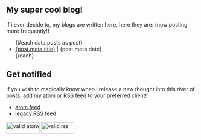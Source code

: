 <script>
	export let data;
	import validrss from "/assets/buttons/validrss.png";
	import validatom from "/assets/buttons/validatom.png";
</script>

<style>
img {
    width: 88px;
    height: 31px;
}
</style>

## My super cool blog!

if i ever decide to, my blogs are written here, here they are: (now posting more frequently!)

<ul>
{#each data.posts as post}
<li><a href="{post.path}">{post.meta.title}</a> | {post.meta.date}</li>
{/each}
</ul>

## Get notified

if you wish to magically know when i release a new thought into this river of posts, add my atom or RSS feed to your preferred client!

- [<i class="fa-solid fa-atom"></i> atom feed](/blog/atom.xml)
- [<i class="fa-solid fa-rss"></i> legacy RSS feed](/blog/rss.xml)

[![valid atom]({validatom})](https://validator.w3.org/feed/check.cgi?url=https%3A//t480.dev/blog/atom.xml)
[![valid rss]({validrss})](https://validator.w3.org/feed/check.cgi?url=https%3A//t480.dev/blog/rss.xml)
